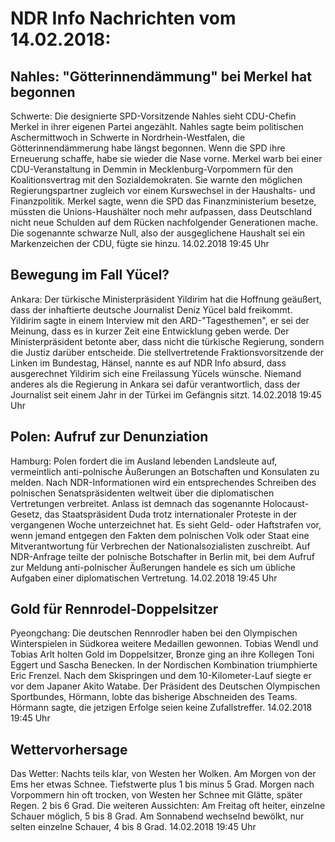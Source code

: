 # NDR Info Nachrichten vom 14.02.2018:


## Nahles: "Götterinnendämmung" bei Merkel hat begonnen
Schwerte: Die designierte SPD-Vorsitzende Nahles sieht CDU-Chefin Merkel in ihrer eigenen Partei angezählt. Nahles sagte beim politischen Aschermittwoch in Schwerte in Nordrhein-Westfalen, die Götterinnendämmerung habe längst begonnen. Wenn die SPD ihre Erneuerung schaffe, habe sie wieder die Nase vorne. Merkel warb bei einer CDU-Veranstaltung in Demmin in Mecklenburg-Vorpommern für den Koalitionsvertrag mit den Sozialdemokraten. Sie warnte den möglichen Regierungspartner zugleich vor einem Kurswechsel in der Haushalts- und Finanzpolitik. Merkel sagte, wenn die SPD das Finanzministerium besetze, müssten die Unions-Haushälter noch mehr aufpassen, dass Deutschland nicht neue Schulden auf dem Rücken nachfolgender Generationen mache. Die sogenannte schwarze Null, also der ausgeglichene Haushalt sei ein Markenzeichen der CDU, fügte sie hinzu. 14.02.2018 19:45 Uhr 

## Bewegung im Fall Yücel?
Ankara: Der türkische Ministerpräsident Yildirim hat die Hoffnung geäußert, dass der inhaftierte deutsche Journalist Deniz Yücel bald freikommt. Yildirim sagte in einem Interview mit den ARD-"Tagesthemen", er sei der Meinung, dass es in kurzer Zeit eine Entwicklung geben werde. Der Ministerpräsident betonte aber, dass nicht die türkische Regierung, sondern die Justiz darüber entscheide. Die stellvertretende Fraktionsvorsitzende der Linken im Bundestag, Hänsel, nannte es auf NDR Info absurd, dass ausgerechnet Yildirim sich eine Freilassung Yücels wünsche. Niemand anderes als die Regierung in Ankara sei dafür verantwortlich, dass der Journalist seit einem Jahr in der Türkei im Gefängnis sitzt. 14.02.2018 19:45 Uhr 

## Polen: Aufruf zur Denunziation
Hamburg: Polen fordert die im Ausland lebenden Landsleute auf, vermeintlich anti-polnische Äußerungen an Botschaften und Konsulaten zu melden. Nach NDR-Informationen wird ein entsprechendes Schreiben des polnischen Senatspräsidenten weltweit über die diplomatischen Vertretungen verbreitet. Anlass ist demnach das sogenannte Holocaust-Gesetz, das Staatspräsident Duda trotz internationaler Proteste in der vergangenen Woche unterzeichnet hat. Es sieht Geld- oder Haftstrafen vor, wenn jemand entgegen den Fakten dem polnischen Volk oder Staat eine Mitverantwortung für Verbrechen der Nationalsozialisten zuschreibt. Auf NDR-Anfrage teilte der polnische Botschafter in Berlin mit, bei dem Aufruf zur Meldung anti-polnischer Äußerungen handele es sich um übliche Aufgaben einer diplomatischen Vertretung. 14.02.2018 19:45 Uhr 

## Gold für Rennrodel-Doppelsitzer
Pyeongchang: Die deutschen Rennrodler haben bei den Olympischen Winterspielen in Südkorea weitere Medaillen gewonnen. Tobias Wendl und Tobias Arlt holten Gold im Doppelsitzer, Bronze ging an ihre Kollegen Toni Eggert und Sascha Benecken. In der Nordischen Kombination triumphierte Eric Frenzel. Nach dem Skispringen und dem 10-Kilometer-Lauf siegte er vor dem Japaner Akito Watabe. Der Präsident des Deutschen Olympischen Sportbundes, Hörmann, lobte das bisherige Abschneiden des Teams. Hörmann sagte, die jetzigen Erfolge seien keine Zufallstreffer. 14.02.2018 19:45 Uhr 

## Wettervorhersage
Das Wetter:
Nachts teils klar, von Westen her Wolken. Am Morgen von der Ems her etwas Schnee. Tiefstwerte plus 1 bis minus 5 Grad. Morgen nach Vorpommern hin oft trocken, von Westen her Schnee mit Glätte, später Regen. 2 bis 6 Grad. Die weiteren Aussichten: Am Freitag oft heiter, einzelne Schauer möglich, 5 bis 8 Grad. Am Sonnabend wechselnd bewölkt, nur selten einzelne Schauer, 4 bis 8 Grad. 14.02.2018 19:45 Uhr 
